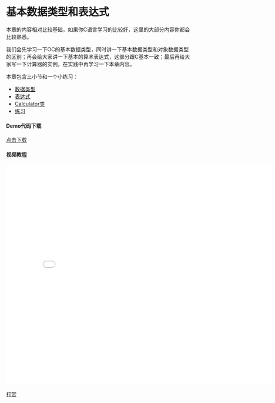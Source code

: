 # 基本数据类型和表达式

本章的内容相对比较基础，如果你C语言学习的比较好，这里的大部分内容你都会比较熟悉。

我们会先学习一下OC的基本数据类型，同时讲一下基本数据类型和对象数据类型的区别；再会给大家讲一下基本的算术表达式，这部分跟C基本一致；最后再给大家写一下计算器的实例，在实践中再学习一下本章内容。

本章包含三小节和一个小练习：

+ [数据类型](chapter3/datatype.md)
+ [表达式](chapter3/expression.md)
+ [Calculator类](chapter3/calculator_sample.md)
+ [练习](chapter3/exercise.md)

#### Demo代码下载
 [点击下载](http://objective-c.codebook.cf/chapter3/DataType.zip)

 #### 视频教程
 <iframe src="//player.bilibili.com/player.html?aid=712729092&bvid=BV1TD4y1R7pU&cid=251310428&page=1" scrolling="no" border="0" frameborder="no" framespacing="0" allowfullscreen="true" width="800" height="600"> </iframe>  

[打赏](../include/donate.md ':include')